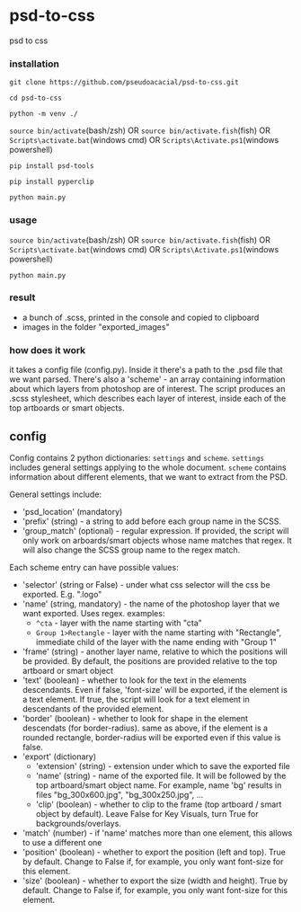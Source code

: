 # psd-to-css
psd to css

### installation
`git clone https://github.com/pseudoacacial/psd-to-css.git`

`cd psd-to-css`

`python -m venv ./`

`source bin/activate`(bash/zsh) OR `source bin/activate.fish`(fish) OR `Scripts\activate.bat`(windows cmd) OR `Scripts\Activate.ps1`(windows powershell)

`pip install psd-tools`

`pip install pyperclip`

`python main.py`

### usage
`source bin/activate`(bash/zsh) OR `source bin/activate.fish`(fish) OR `Scripts\activate.bat`(windows cmd) OR `Scripts\Activate.ps1`(windows powershell)

`python main.py`

### result
- a bunch of .scss, printed in the console and copied to clipboard
- images in the folder "exported_images"

### how does it work
it takes a config file (config.py). Inside it there's a path to the .psd file that we want parsed. There's also a 'scheme' - an array containing information about which layers from photoshop are of interest.
The script produces an .scss stylesheet, which describes each layer of interest, inside each of the top artboards or smart objects.

## config
Config contains 2 python dictionaries: `settings` and `scheme`. `settings` includes general settings applying to the whole document. `scheme` contains information about different elements, that we want to extract from the PSD.

General settings include:

- 'psd_location' (mandatory)
- 'prefix' (string) - a string to add before each group name in the SCSS.
- 'group_match' (optional) - regular expression. If provided, the script will only work on arboards/smart objects whose name matches that regex. It will also change the SCSS group name to the regex match.

Each scheme entry can have possible values:

- 'selector' (string or False) - under what css selector will the css be exported. E.g. ".logo"
- 'name' (string, mandatory) - the name of the photoshop layer that we want exported. Uses regex. examples:
    - `^cta` - layer with the name starting with "cta"
    - `Group 1>Rectangle` - layer with the name starting with "Rectangle", immediate child of the layer with the name ending with "Group 1"
- 'frame' (string) - another layer name, relative to which the positions will be provided. By default, the positions are provided relative to the top artboard or smart object
- 'text' (boolean) - whether to look for the text in the elements descendants. Even if false, 'font-size' will be exported, if the element is a text element. If true, the script will look for a text element in descendants of the provided element.
- 'border' (boolean) - whether to look for shape in the element descendats (for border-radius). same as above, if the element is a rounded rectangle, border-radius will be exported even if this value is false.
- 'export' (dictionary)
    - 'extension' (string) - extension under which to save the exported file
    - 'name' (string) - name of the exported file. It will be followed by the top artboard/smart object name. For example, name 'bg' results in files "bg_300x600.jpg", "bg_300x250.jpg", ...
    - 'clip' (boolean) - whether to clip to the frame (top artboard / smart object by default). Leave False for Key Visuals, turn True for backgrounds/overlays.
- 'match' (number) - if 'name' matches more than one element, this allows to use a different one
- 'position' (boolean) - whether to export the position (left and top). True by default. Change to False if, for example, you only want font-size for this element.
- 'size' (boolean) - whether to export the size (width and height). True by default. Change to False if, for example, you only want font-size for this element.
